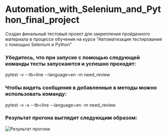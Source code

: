 # Automation_with_Selenium_and_Python_final_project
Создан финальный тестовый проект для закрепления пройденного материала в процессе обучения на курсе "Автоматизация тестирования с помощью Selenium и Python"

### Убедитесь, что при запуске с помощью следующей команды тесты запускаются и успешно проходят: 

pytest -v --tb=line --language=en -m need_review

### Чтобы видеть сообщения в добавленные в методы можно использовать команду:

pytest -v -s --tb=line --language=en -m need_review

### Результат прогона выглядит следующим образом:

![Результат прогона][1]

[1]: https://disk.yandex.com/i/12NQ_qce1f1iHA

